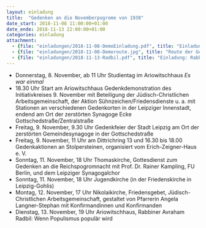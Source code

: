 ```yaml
---
layout: einladung
title:  "Gedenken an die Novemberpogrome von 1938"
date_start: 2018-11-08 11:00:00+01:00
date_ende: 2018-11-13 22:00:00+01:00
categories: einladung
attachment:
  - {file: "einladungen/2018-11-08-DemoEinladung.pdf", title: "Einladung zur Gedenkdemonstration"}
  - {file: "einladungen/2018-11-08-Demoroute.jpg", title: "Route der Gedenkdemonstration"}
  - {file: "einladungen/2018-11-13-Radbil.pdf", title: "Einladung: Rabbiner Avraham Radbil: Wenn Populismus populär wird"}
---
```

* Donnerstag, 8. November, ab 11 Uhr Studientag im Ariowitschhaus *Es war einmal*
* 18.30 Uhr Start am Ariowitschhaus
Gedenkdemonstration
des Initiativkreises 9. November
mit Beteiligung der Jüdisch-Christlichen Arbeitsgemeinschaft, der Aktion Sühnzeichen/Friedensdienste
u. a.
mit Stationen an verschiedenen Gedenkorten in der Leipziger Innenstadt, endend am Ort der zerstörten Synagoge Ecke Gottschedstraße/Zentralstraße
* Freitag, 9. November, 9.30 Uhr Gedenkfeier der Stadt Leipzig am Ort der zerstörten Gemeindesynagoge in der Gottschedstraße
* Freitag, 9. November, 11 Uhr am Dittrichring 13 und 16.30 bis 18.00 Gedenkaktionen an Stolpersteinen, organisiert vom Erich-Zeigner-Haus e. V.
* Sonntag, 11. November, 18 Uhr Thomaskirche, Gottesdienst zum Gedenken an die Reichspogromnacht mit
Prof. Dr. Rainer Kampling, FU Berlin,
und dem Leipziger Synagogalchor
* Sonntag, 11. November, 18 Uhr Jugendkirche (in der Friedenskirche in Leipzig-Gohlis)
* Montag, 12. November, 17 Uhr Nikolaikirche, Friedensgebet, Jüdisch-Christlichen Arbeitsgemeinschaft, gestaltet von Pfarrerin Angela Langner-Stephan mit Konfirmandinnen und Konfirmanden
* Dienstag, 13. November, 19 Uhr Ariowitschhaus, Rabbiner Avraham Radbil: Wenn Populismus populär wird
